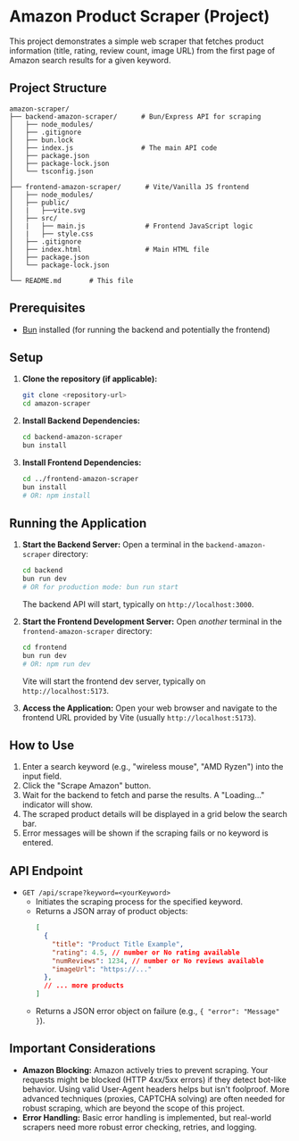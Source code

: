 # Amazon Product Scraper (Project)

This project demonstrates a simple web scraper that fetches product information (title, rating, review count, image URL) from the first page of Amazon search results for a given keyword.

## Project Structure

```plaintext
amazon-scraper/
├── backend-amazon-scraper/      # Bun/Express API for scraping
│   ├── node_modules/
│   ├── .gitignore
│   ├── bun.lock
│   ├── index.js                 # The main API code
│   ├── package.json
│   ├── package-lock.json
│   └── tsconfig.json 
│
├── frontend-amazon-scraper/      # Vite/Vanilla JS frontend
│   ├── node_modules/
│   ├── public/
│   |   ├──vite.svg
│   ├── src/
│   |   ├── main.js               # Frontend JavaScript logic
│   |   ├── style.css 
│   ├── .gitignore
│   ├── index.html                # Main HTML file                  
│   ├── package.json
│   └── package-lock.json
│
└── README.md       # This file
```
## Prerequisites

* [Bun](https://bun.sh/) installed (for running the backend and potentially the frontend)

## Setup

1.  **Clone the repository (if applicable):**
    ```bash
    git clone <repository-url>
    cd amazon-scraper
    ```

2.  **Install Backend Dependencies:**
    ```bash
    cd backend-amazon-scraper
    bun install
    ```

3.  **Install Frontend Dependencies:**
    ```bash
    cd ../frontend-amazon-scraper
    bun install
    # OR: npm install
    ```

## Running the Application

1.  **Start the Backend Server:**
    Open a terminal in the `backend-amazon-scraper` directory:
    ```bash
    cd backend
    bun run dev
    # OR for production mode: bun run start
    ```
    The backend API will start, typically on `http://localhost:3000`.

2.  **Start the Frontend Development Server:**
    Open *another* terminal in the `frontend-amazon-scraper` directory:
    ```bash
    cd frontend
    bun run dev
    # OR: npm run dev
    ```
    Vite will start the frontend dev server, typically on `http://localhost:5173`.

3.  **Access the Application:**
    Open your web browser and navigate to the frontend URL provided by Vite (usually `http://localhost:5173`).

## How to Use

1.  Enter a search keyword (e.g., "wireless mouse", "AMD Ryzen") into the input field.
2.  Click the "Scrape Amazon" button.
3.  Wait for the backend to fetch and parse the results. A "Loading..." indicator will show.
4.  The scraped product details will be displayed in a grid below the search bar.
5.  Error messages will be shown if the scraping fails or no keyword is entered.

## API Endpoint

* `GET /api/scrape?keyword=<yourKeyword>`
    * Initiates the scraping process for the specified keyword.
    * Returns a JSON array of product objects:
        ```json
        [
          {
            "title": "Product Title Example",
            "rating": 4.5, // number or No rating available
            "numReviews": 1234, // number or No reviews available
            "imageUrl": "https://..."
          },
          // ... more products
        ]
        ```
    * Returns a JSON error object on failure (e.g., `{ "error": "Message" }`).

## Important Considerations

* **Amazon Blocking:** Amazon actively tries to prevent scraping. Your requests might be blocked (HTTP 4xx/5xx errors) if they detect bot-like behavior. Using valid User-Agent headers helps but isn't foolproof. More advanced techniques (proxies, CAPTCHA solving) are often needed for robust scraping, which are beyond the scope of this project.
* **Error Handling:** Basic error handling is implemented, but real-world scrapers need more robust error checking, retries, and logging.

